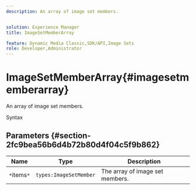 ```yaml
---
description: An array of image set members.


solution: Experience Manager
title: ImageSetMemberArray

feature: Dynamic Media Classic,SDK/API,Image Sets
role: Developer,Administrator
---
```


# ImageSetMemberArray{#imagesetmemberarray}

An array of image set members.

 Syntax 

## Parameters {#section-2fc9bea56b6d4b72b80d4f04c5f9b862}

|  Name  | Type  | Description  |
|---|---|---|
|  `*`items`*`  | `types:ImageSetMember`  | The array of image set members.  |

